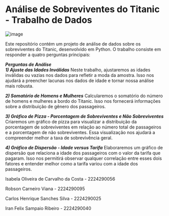# Análise de Sobreviventes do Titanic - Trabalho de Dados


![image](https://github.com/Karlos97chss/Ap.-Maquina/assets/142633428/3b92d431-08a5-4b1c-bdbe-f7ad49bba713)


Este repositório contém um projeto de análise de dados sobre os sobreviventes do Titanic, desenvolvido em Python. O trabalho consiste em responder a quatro perguntas principais:

__*Perguntas de Análise*__</br>
__*1) Ajuste das Idades Inválidas*__
Neste trabalho, ajustaremos as idades inválidas ou vazias nos dados para refletir a moda da amostra. Isso nos ajudará a preencher lacunas nos dados de idade e tornar nossa análise mais robusta.

__*2) Somatório de Homens e Mulheres*__
Calcularemos o somatório do número de homens e mulheres a bordo do Titanic. Isso nos fornecerá informações sobre a distribuição de gênero dos passageiros.

__*3) Gráfico de Pizza - Porcentagem de Sobreviventes e Não Sobreviventes*__
Criaremos um gráfico de pizza para visualizar a distribuição da porcentagem de sobreviventes em relação ao número total de passageiros e a porcentagem de não sobreviventes. Essa visualização nos ajudará a compreender melhor a taxa de sobrevivência geral.

__*4) Gráfico de Dispersão - Idade versus Tarifa*__
Elaboraremos um gráfico de dispersão que relaciona a idade dos passageiros com o valor da tarifa que pagaram. Isso nos permitirá observar qualquer correlação entre esses dois fatores e entender melhor como a tarifa variou com a idade dos passageiros.



Isabela Oliveira de Carvalho da Costa - 2224290056

Robson Carneiro Viana - 2224290095

Carlos Henrique Sanches Silva - 2224290025

Iran Felix Sampaio Ribeiro - 2224290040
